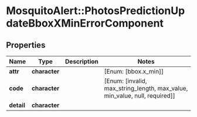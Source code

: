 # MosquitoAlert::PhotosPredictionUpdateBboxXMinErrorComponent


## Properties
Name | Type | Description | Notes
------------ | ------------- | ------------- | -------------
**attr** | **character** |  | [Enum: [bbox.x_min]] 
**code** | **character** |  | [Enum: [invalid, max_string_length, max_value, min_value, null, required]] 
**detail** | **character** |  | 


